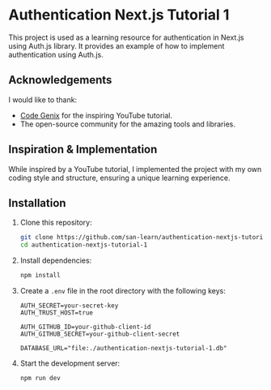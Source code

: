 # Authentication Next.js Tutorial 1

This project is used as a learning resource for authentication in Next.js using Auth.js library. It provides an example of how to implement authentication using Auth.js.

## Acknowledgements

I would like to thank:

- [Code Genix](https://www.youtube.com/@codegenix) for the inspiring YouTube tutorial.
- The open-source community for the amazing tools and libraries.

## Inspiration & Implementation

While inspired by a YouTube tutorial, I implemented the project with my own coding style and structure, ensuring a unique learning experience.

## Installation

1. Clone this repository:

   ```bash
   git clone https://github.com/san-learn/authentication-nextjs-tutorial-1.git
   cd authentication-nextjs-tutorial-1
   ```

2. Install dependencies:

   ```bash
   npm install
   ```

3. Create a `.env` file in the root directory with the following keys:

   ```env
   AUTH_SECRET=your-secret-key
   AUTH_TRUST_HOST=true

   AUTH_GITHUB_ID=your-github-client-id
   AUTH_GITHUB_SECRET=your-github-client-secret

   DATABASE_URL="file:./authentication-nextjs-tutorial-1.db"
   ```

4. Start the development server:

   ```bash
   npm run dev
   ```

